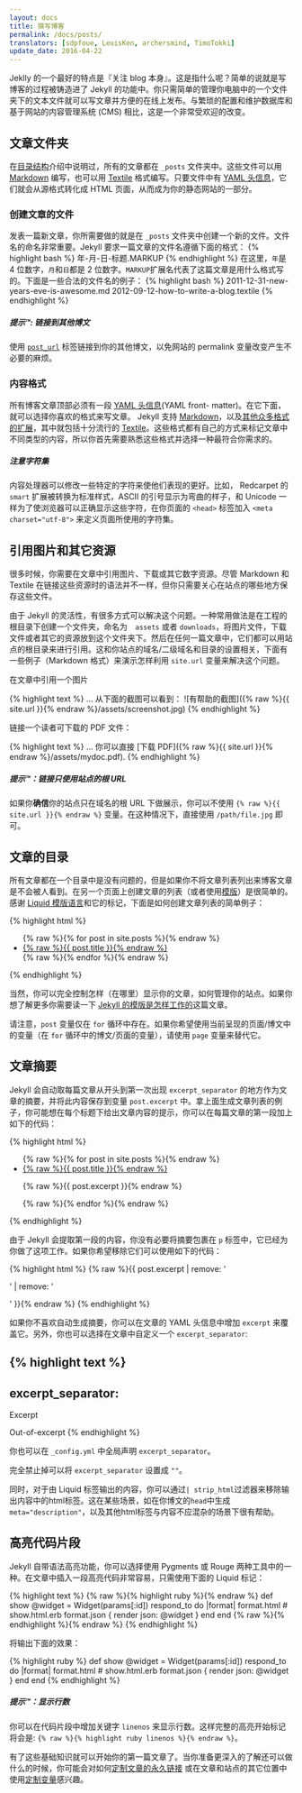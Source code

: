 ```yaml
---
layout: docs
title: 撰写博客
permalink: /docs/posts/
translators: [sdpfoue, LeuisKen, archersmind, TimoTokki]
update_date: 2016-04-22
---
```


Jeklly 的一个最好的特点是『关注 blog 本身』。这是指什么呢？简单的说就是写博客的过程被铸造进了 Jekyll 的功能中。你只需简单的管理你电脑中的一个文件夹下的文本文件就可以写文章并方便的在线上发布。与繁琐的配置和维护数据库和基于网站的内容管理系统 (CMS) 相比，这是一个非常受欢迎的改变。

## 文章文件夹

在[目录结构](../structure/)介绍中说明过，所有的文章都在 `_posts` 文件夹中。这些文件可以用 [Markdown](http://daringfireball.net/projects/markdown/) 编写，也可以用 [Textile](http://textile.sitemonks.com/) 格式编写。只要文件中有 [YAML 头信息](../frontmatter/)，它们就会从源格式转化成 HTML 页面，从而成为你的静态网站的一部分。

### 创建文章的文件

发表一篇新文章，你所需要做的就是在 `_posts` 文件夹中创建一个新的文件。文件名的命名非常重要。Jekyll 要求一篇文章的文件名遵循下面的格式：
{% highlight bash %}
年-月-日-标题.MARKUP
{% endhighlight %} 
在这里，`年`是 4 位数字，`月`和`日`都是 2 位数字。`MARKUP`扩展名代表了这篇文章是用什么格式写的。下面是一些合法的文件名的例子：
{% highlight bash %}
2011-12-31-new-years-eve-is-awesome.md
2012-09-12-how-to-write-a-blog.textile
{% endhighlight %}

<div class="note">
  <h5>提示™: 链接到其他博文</h5>
  <p>
    使用 <code><a href="../templates/#post-url">post_url</a></code> 标签链接到你的其他博文，以免网站的 permalink 变量改变产生不必要的麻烦。
  </p>
</div>

### 内容格式

所有博客文章顶部必须有一段 [YAML 头信息](../frontmatter/)(YAML front- matter)。在它下面，就可以选择你喜欢的格式来写文章。 Jekyll 支持 [Markdown](http://daringfireball.net/projects/markdown/)，以及[其他众多格式的扩展](/docs/plugins/#converters-1)，其中就包括十分流行的 [Textile](http://redcloth.org/textile)。这些格式都有自己的方式来标记文章中不同类型的内容，所以你首先需要熟悉这些格式并选择一种最符合你需求的。

<div class="note info">
  <h5>注意字符集</h5>
  <p>
    内容处理器可以修改一些特定的字符来使他们表现的更好。比如， Redcarpet 的 <code>smart</code> 扩展被转换为标准样式，ASCII 的引号显示为弯曲的样子，和 Unicode 一样为了使浏览器可以正确显示这些字符，在你页面的 <code>&lt;head&gt;</code> 标签加入 <code>&lt;meta charset="utf-8"&gt;</code> 来定义页面所使用的字符集。
  </p>
</div>

## 引用图片和其它资源

很多时候，你需要在文章中引用图片、下载或其它数字资源。尽管 Markdown 和 Textile 在链接这些资源时的语法并不一样，但你只需要关心在站点的哪些地方保存这些文件。

由于 Jekyll 的灵活性，有很多方式可以解决这个问题。一种常用做法是在工程的根目录下创建一个文件夹，命名为　`assets` 或者 `downloads`，将图片文件，下载文件或者其它的资源放到这个文件夹下。然后在任何一篇文章中，它们都可以用站点的根目录来进行引用。这和你站点的域名/二级域名和目录的设置相关，下面有一些例子（Markdown 格式）来演示怎样利用 `site.url` 变量来解决这个问题。

在文章中引用一个图片

{% highlight text %}
… 从下面的截图可以看到：
![有帮助的截图]({% raw %}{{ site.url }}{% endraw %}/assets/screenshot.jpg)
{% endhighlight %}

链接一个读者可下载的 PDF 文件：

{% highlight text %}
… 你可以直接 [下载 PDF]({% raw %}{{ site.url }}{% endraw %}/assets/mydoc.pdf).
{% endhighlight %}

<div class="note">
  <h5>提示™：链接只使用站点的根 URL</h5>
  <p>
    如果你<strong>确信</strong>你的站点只在域名的根 URL 下做展示，你可以不使用 <code>{% raw %}{{ site.url }}{% endraw %}</code> 变量。在这种情况下，直接使用 <code>/path/file.jpg</code> 即可。
  </p>
</div>

## 文章的目录

所有文章都在一个目录中是没有问题的，但是如果你不将文章列表列出来博客文章是不会被人看到。在另一个页面上创建文章的列表（或者使用[模版](../templates/)）是很简单的。感谢 [Liquid 模版语言](https://docs.shopify.com/themes/liquid/basics)和它的标记，下面是如何创建文章列表的简单例子：

{% highlight html %}
<ul>
  {% raw %}{% for post in site.posts %}{% endraw %}
    <li>
      <a href="{% raw %}{{ post.url }}{% endraw %}">{% raw %}{{ post.title }}{% endraw %}</a>
    </li>
  {% raw %}{% endfor %}{% endraw %}
</ul>
{% endhighlight %}

当然，你可以完全控制怎样（在哪里）显示你的文章，如何管理你的站点。如果你想了解更多你需要读一下 [Jekyll 的模版是怎样工作的](../templates/)这篇文章。

请注意，`post` 变量仅在 `for` 循环中存在。如果你希望使用当前呈现的页面/博文中的变量（在 `for` 循环中的博文/页面的变量），请使用 `page` 变量来替代它。

## 文章摘要

Jekyll 会自动取每篇文章从开头到第一次出现 `excerpt_separator` 的地方作为文章的摘要，并将此内容保存到变量 `post.excerpt` 中。拿上面生成文章列表的例子，你可能想在每个标题下给出文章内容的提示，你可以在每篇文章的第一段加上如下的代码：

{% highlight html %}
<ul>
  {% raw %}{% for post in site.posts %}{% endraw %}
    <li>
      <a href="{% raw %}{{ post.url }}{% endraw %}">{% raw %}{{ post.title }}{% endraw %}</a>
      <p>{% raw %}{{ post.excerpt }}{% endraw %}</p>
    </li>
  {% raw %}{% endfor %}{% endraw %}
</ul>
{% endhighlight %}

由于 Jekyll 会提取第一段的内容，你没有必要将摘要包裹在 `p` 标签中，它已经为你做了这项工作。如果你希望移除它们可以使用如下的代码：

{% highlight html %}
{% raw %}{{ post.excerpt | remove: '<p>' | remove: '</p>' }}{% endraw %}
{% endhighlight %}

如果你不喜欢自动生成摘要，你可以在文章的 YAML 头信息中增加 `excerpt` 来覆盖它。另外，你也可以选择在文章中自定义一个 `excerpt_separator`:

{% highlight text %}
---
excerpt_separator: <!--more-->
---

Excerpt
<!--more-->
Out-of-excerpt
{% endhighlight %}

你也可以在 `_config.yml` 中全局声明 `excerpt_separator`。

完全禁止掉可以将 `excerpt_separator` 设置成 `""`。

同时，对于由 Liquid 标签输出的内容，你可以通过`| strip_html`过滤器来移除输出内容中的html标签。这在某些场景，如在你博文的`head`中生成`meta="description"`，以及其他html标签与内容不应混杂的场景下很有帮助。

## 高亮代码片段

Jekyll 自带语法高亮功能，你可以选择使用 Pygments 或 Rouge 两种工具中的一种。在文章中插入一段高亮代码非常容易，只需使用下面的 Liquid 标记：

{% highlight text %}
{% raw %}{% highlight ruby %}{% endraw %}
def show
  @widget = Widget(params[:id])
  respond_to do |format|
    format.html # show.html.erb
    format.json { render json: @widget }
  end
end
{% raw %}{% endhighlight %}{% endraw %}
{% endhighlight %}

将输出下面的效果：

{% highlight ruby %}
def show
  @widget = Widget(params[:id])
  respond_to do |format|
    format.html # show.html.erb
    format.json { render json: @widget }
  end
end
{% endhighlight %}

<div class="note">
  <h5>提示™：显示行数</h5>
  <p>
    你可以在代码片段中增加关键字 <code>linenos</code> 来显示行数。这样完整的高亮开始标记将会是: <code>{% raw %}{% highlight ruby linenos %}{% endraw %}</code>。
  </p>
</div>

有了这些基础知识就可以开始你的第一篇文章了。当你准备更深入的了解还可以做什么的时候，你可能会对如何[定制文章的永久链接](../permalinks/) 或在文章和站点的其它位置中使用[定制变量](../variables/)感兴趣。
